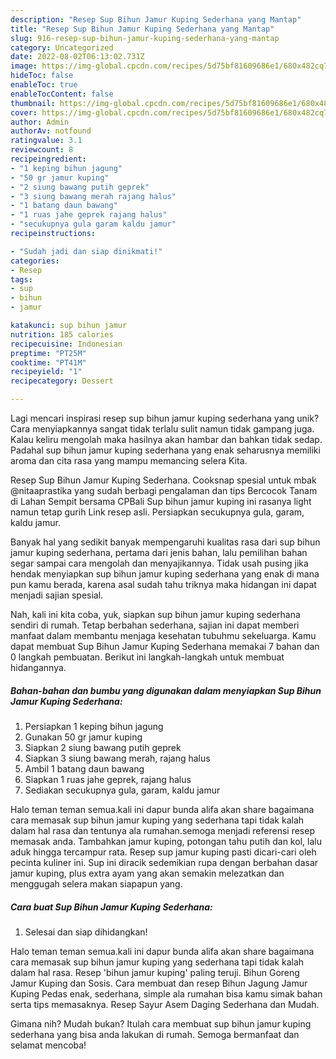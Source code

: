 ```yaml
---
description: "Resep Sup Bihun Jamur Kuping Sederhana yang Mantap"
title: "Resep Sup Bihun Jamur Kuping Sederhana yang Mantap"
slug: 916-resep-sup-bihun-jamur-kuping-sederhana-yang-mantap
category: Uncategorized
date: 2022-08-02T06:13:02.731Z
image: https://img-global.cpcdn.com/recipes/5d75bf81609686e1/680x482cq70/sup-bihun-jamur-kuping-sederhana-foto-resep-utama.jpg
hideToc: false
enableToc: true
enableTocContent: false
thumbnail: https://img-global.cpcdn.com/recipes/5d75bf81609686e1/680x482cq70/sup-bihun-jamur-kuping-sederhana-foto-resep-utama.jpg
cover: https://img-global.cpcdn.com/recipes/5d75bf81609686e1/680x482cq70/sup-bihun-jamur-kuping-sederhana-foto-resep-utama.jpg
author: Admin
authorAv: notfound
ratingvalue: 3.1
reviewcount: 8
recipeingredient:
- "1 keping bihun jagung"
- "50 gr jamur kuping"
- "2 siung bawang putih geprek"
- "3 siung bawang merah rajang halus"
- "1 batang daun bawang"
- "1 ruas jahe geprek rajang halus"
- "secukupnya gula garam kaldu jamur"
recipeinstructions:

- "Sudah jadi dan siap dinikmati!"
categories:
- Resep
tags:
- sup
- bihun
- jamur

katakunci: sup bihun jamur 
nutrition: 185 calories
recipecuisine: Indonesian
preptime: "PT25M"
cooktime: "PT41M"
recipeyield: "1"
recipecategory: Dessert

---
```





Lagi mencari inspirasi resep sup bihun jamur kuping sederhana yang unik? Cara menyiapkannya sangat tidak terlalu sulit namun tidak gampang juga. Kalau keliru mengolah maka hasilnya akan hambar dan bahkan tidak sedap. Padahal sup bihun jamur kuping sederhana yang enak seharusnya memiliki aroma dan cita rasa yang mampu memancing selera Kita.





Resep Sup Bihun Jamur Kuping Sederhana. Cooksnap spesial untuk mbak @nitaaprastika yang sudah berbagi pengalaman dan tips Bercocok Tanam di Lahan Sempit bersama CPBali Sup bihun jamur kuping ini rasanya light namun tetap gurih Link resep asli. Persiapkan secukupnya gula, garam, kaldu jamur.

Banyak hal yang sedikit banyak mempengaruhi kualitas rasa dari sup bihun jamur kuping sederhana, pertama dari jenis bahan, lalu pemilihan bahan segar sampai cara mengolah dan menyajikannya. Tidak usah pusing jika hendak menyiapkan sup bihun jamur kuping sederhana yang enak di mana pun kamu berada, karena asal sudah tahu triknya maka hidangan ini dapat menjadi sajian spesial.






Nah, kali ini kita coba, yuk, siapkan sup bihun jamur kuping sederhana sendiri di rumah. Tetap berbahan sederhana, sajian ini dapat memberi manfaat dalam membantu menjaga kesehatan tubuhmu sekeluarga. Kamu dapat membuat Sup Bihun Jamur Kuping Sederhana memakai 7 bahan dan 0 langkah pembuatan. Berikut ini langkah-langkah untuk membuat hidangannya.

<!--inarticleads1-->

##### Bahan-bahan dan bumbu yang digunakan dalam menyiapkan Sup Bihun Jamur Kuping Sederhana:

1. Persiapkan 1 keping bihun jagung
1. Gunakan 50 gr jamur kuping
1. Siapkan 2 siung bawang putih geprek
1. Siapkan 3 siung bawang merah, rajang halus
1. Ambil 1 batang daun bawang
1. Siapkan 1 ruas jahe geprek, rajang halus
1. Sediakan secukupnya gula, garam, kaldu jamur


Halo teman teman semua.kali ini dapur bunda alifa akan share bagaimana cara memasak sup bihun jamur kuping yang sederhana tapi tidak kalah dalam hal rasa dan tentunya ala rumahan.semoga menjadi referensi resep memasak anda. Tambahkan jamur kuping, potongan tahu putih dan kol, lalu aduk hingga tercampur rata. Resep sup jamur kuping pasti dicari-cari oleh pecinta kuliner ini. Sup ini diracik sedemikian rupa dengan berbahan dasar jamur kuping, plus extra ayam yang akan semakin melezatkan dan menggugah selera makan siapapun yang. 

<!--inarticleads2-->

##### Cara buat Sup Bihun Jamur Kuping Sederhana:


1. Selesai dan siap dihidangkan!

Halo teman teman semua.kali ini dapur bunda alifa akan share bagaimana cara memasak sup bihun jamur kuping yang sederhana tapi tidak kalah dalam hal rasa. Resep &#39;bihun jamur kuping&#39; paling teruji. Bihun Goreng Jamur Kuping dan Sosis. Cara membuat dan resep Bihun Jagung Jamur Kuping Pedas enak, sederhana, simple ala rumahan bisa kamu simak bahan serta tips memasaknya. Resep Sayur Asem Daging Sederhana dan Mudah. 

Gimana nih? Mudah bukan? Itulah cara membuat sup bihun jamur kuping sederhana yang bisa anda lakukan di rumah. Semoga bermanfaat dan selamat mencoba!
